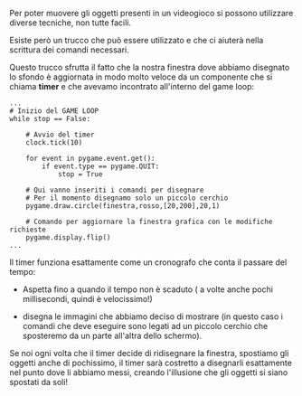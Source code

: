 Per poter muovere gli oggetti presenti in un videogioco si possono
utilizzare diverse tecniche, non tutte facili.

Esiste però un trucco che può essere utilizzato e che ci aiuterà nella
scrittura dei comandi necessari.

Questo trucco sfrutta il fatto che la nostra finestra dove abbiamo
disegnato lo sfondo è aggiornata in modo molto veloce da un componente
che si chiama **timer** e che avevamo incontrato all'interno del game
loop:

``` 
...
# Inizio del GAME LOOP
while stop == False:

    # Avvio del timer
    clock.tick(10)

    for event in pygame.event.get():
        if event.type == pygame.QUIT:
            stop = True

    # Qui vanno inseriti i comandi per disegnare
    # Per il momento disegnamo solo un piccolo cerchio
    pygame.draw.circle(finestra,rosso,[20,200],20,1)
    
    # Comando per aggiornare la finestra grafica con le modifiche richieste
    pygame.display.flip()
...   
```

Il timer funziona esattamente come un cronografo che conta il passare
del tempo:

  - Aspetta fino a quando il tempo non è scaduto ( a volte anche pochi
    millisecondi, quindi è velocissimo\!)

<!-- end list -->

  - disegna le immagini che abbiamo deciso di mostrare (in questo caso i
    comandi che deve eseguire sono legati ad un piccolo cerchio che
    sposteremo da un parte all'altra dello schermo).

Se noi ogni volta che il timer decide di ridisegnare la finestra,
spostiamo gli oggetti anche di pochissimo, il timer sarà costretto a
disegnarli esattamente nel punto dove li abbiamo messi, creando
l'illusione che gli oggetti si siano spostati da soli\!
